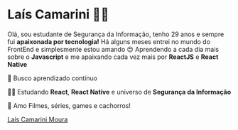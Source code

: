 # Laís Camarini 🧑‍💻

Olá, sou estudante de Segurança da Informação, tenho 29 anos e sempre fui **apaixonada por tecnologia!** 
Há alguns meses entrei no mundo do FrontEnd e simplesmente estou amando 😍
Aprendendo a cada dia mais sobre o **Javascript** e me apaixando cada vez mais por **ReactJS** e **React Native**


🚀 Busco aprendizado contínuo 

👩‍🎓 Estudando **React**,  **React Native** e universo de **Segurança da Informação**

 💖 Amo Filmes, séries, games e cachorros!
 
 <div class="LI-profile-badge"  data-version="v1" data-size="medium" data-locale="pt_BR" data-type="vertical" data-theme="dark" data-vanity="laiscama"><a class="LI-simple-link" href='https://br.linkedin.com/in/laiscama?trk=profile-badge'>Laís Camarini Moura</a></div>






